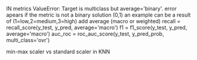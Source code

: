 IN metrics
ValueError: Target is multiclass but average='binary'.
error apears if the metric is not a binary solution (0,1) an example can be a result of (1=low,2=medium,3=high)
add average (macro or weighted)
recall = recall_score(y_test, y_pred, average='macro')
f1 = f1_score(y_test, y_pred, average='macro')
auc_roc = roc_auc_score(y_test, y_pred_prob, multi_class='ovr')

min-max scaler vs standard scaler in KNN